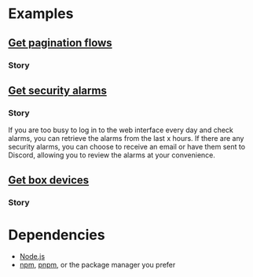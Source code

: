 
# Examples

## [Get pagination flows](./flows/flow-pagination.js)
### Story

## [Get security alarms](./alarms/get-security-alarms.js)
### Story
If you are too busy to log in to the web interface every day and check alarms, you can retrieve the alarms from the last x hours. If there are any security alarms, you can choose to receive an email or have them sent to Discord, allowing you to review the alarms at your convenience.

## [Get box devices](./devices/get-box-devices.js)
### Story




# Dependencies
- [Node.js](https://nodejs.org/)
- [npm](https://www.npmjs.com/package/npm), [pnpm](https://pnpm.io/installation), or the package manager you prefer